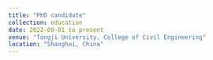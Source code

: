 ```yaml
---
title: "PhD candidate"
collection: education
date: 2022-09-01 to present
venue: "Tongji University, College of Civil Engineering"
location: "Shanghai, China"
---
```

